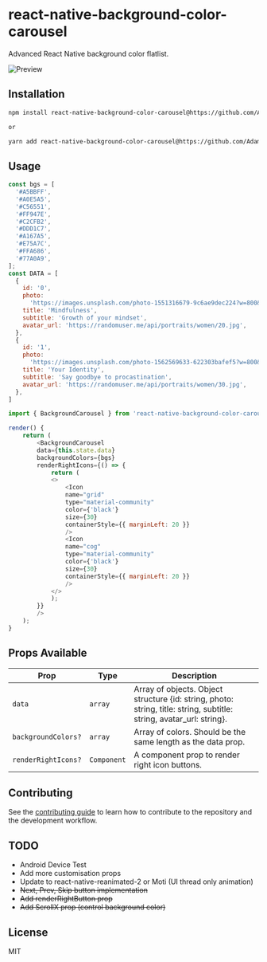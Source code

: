 # react-native-background-color-carousel

Advanced React Native background color flatlist.

![Preview](https://user-images.githubusercontent.com/22890658/147510544-808b60bb-9120-4fe2-952b-be5b38034112.gif)

## Installation

```sh
npm install react-native-background-color-carousel@https://github.com/AdamLee321/react-native-background-color-carousel

or

yarn add react-native-background-color-carousel@https://github.com/AdamLee321/react-native-background-color-carousel
```

## Usage

```js
const bgs = [
  '#A5BBFF',
  '#A0E5A5',
  '#C56551',
  '#FF947E',
  '#C2CFB2',
  '#DDD1C7',
  '#A167A5',
  '#E75A7C',
  '#FFA686',
  '#77A0A9',
];
const DATA = [
  {
    id: '0',
    photo:
      'https://images.unsplash.com/photo-1551316679-9c6ae9dec224?w=800&q=80',
    title: 'Mindfulness',
    subtitle: 'Growth of your mindset',
    avatar_url: 'https://randomuser.me/api/portraits/women/20.jpg',
  },
  {
    id: '1',
    photo:
      'https://images.unsplash.com/photo-1562569633-622303bafef5?w=800&q=80',
    title: 'Your Identity',
    subtitle: 'Say goodbye to procastination',
    avatar_url: 'https://randomuser.me/api/portraits/women/30.jpg',
  },
]

import { BackgroundCarousel } from 'react-native-background-color-carousel';

render() {
    return (
        <BackgroundCarousel
        data={this.state.data}
        backgroundColors={bgs}
        renderRightIcons={() => {
            return (
            <>
                <Icon
                name="grid"
                type="material-community"
                color={'black'}
                size={30}
                containerStyle={{ marginLeft: 20 }}
                />
                <Icon
                name="cog"
                type="material-community"
                color={'black'}
                size={30}
                containerStyle={{ marginLeft: 20 }}
                />
            </>
            );
        }}
        />
    );
}
```

## Props Available

| Prop                | Type        | Description                                                                                                          |
| ------------------- | ----------- | -------------------------------------------------------------------------------------------------------------------- |
| `data`              | `array`     | Array of objects. Object structure {id: string, photo: string, title: string, subtitle: string, avatar_url: string}. |
| `backgroundColors?` | `array`     | Array of colors. Should be the same length as the data prop.                                                         |
| `renderRightIcons?` | `Component` | A component prop to render right icon buttons.                                                                       |

## Contributing

See the [contributing guide](CONTRIBUTING.md) to learn how to contribute to the repository and the development workflow.

## TODO
<ul>
    <li>
        Android Device Test
    </li>
    <li>
        Add more customisation props
    </li>
    <li>
        Update to react-native-reanimated-2 or Moti (UI thread only animation)
    </li>
    <li>
        <strike>Next, Prev, Skip button implementation</strike>
    </li>
    <li>
        <strike>Add renderRightButton prop</strike>
    </li>
    <li>
        <strike>Add ScrollX prop (control background color)</strike>
    </li>
    
</ul>

## License

MIT
